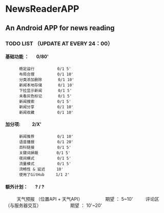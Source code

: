 # NewsReaderAPP
## An Android APP for news reading

### TODO LIST （UPDATE AT EVERY 24：00）
#### 基础功能 ：        0/80'
          稳定运行          0/1 5'
          布局合理          0/1 10'
          分类添加删除       0/1 10'
          新闻本地存储       0/1 10'
          下拉显示新闻       0/1 5'
          未看灰色标记       0/1 5'
          新闻搜索          0/1 5'
          新闻分享          0/1 10'
          新闻收藏          0/1 10'

#### 加分项:           2/X'
          新闻推荐          0/1 10'
          语音播报          0/1 20'
          百科链接          0/1 5'
          关键词屏蔽        0/1 5'
          夜间模式          0/1 5'
          流量模式          0/1 5'
          流畅性 & 延迟     10'
          使用了GitHub     1/1 2'
          
#### 额外计划：       ? / ?
          天气预报 （位置API + 天气API）                  期望 ： 5~10'
          评论区   （与服务器交互）                       期望 ： 10'~20'
